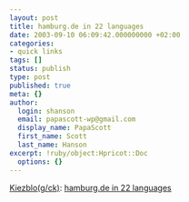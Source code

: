 ```yaml
---
layout: post
title: hamburg.de in 22 languages
date: 2003-09-10 06:09:42.000000000 +02:00
categories:
- quick links
tags: []
status: publish
type: post
published: true
meta: {}
author:
  login: shanson
  email: papascott-wp@gmail.com
  display_name: PapaScott
  first_name: Scott
  last_name: Hanson
excerpt: !ruby/object:Hpricot::Doc
  options: {}
---
```

<p><a title="Kiezblo(g/ck) - Eindrücke aus dem Leben eines Kiezbewohners" href="http://weblog.kiezkicker.de/item00229.php#comments">Kiezblo(g/ck)</a>: <a title="i22n?" href="http://www.hamburg.de/fhh/international/index.htm">hamburg.de in 22 languages</a></p>
